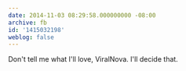 ```yaml
---
date: 2014-11-03 08:29:58.000000000 -08:00
archive: fb
id: '1415032198'
weblog: false
---
```


Don't tell me what I'll love, ViralNova. I'll decide that.
